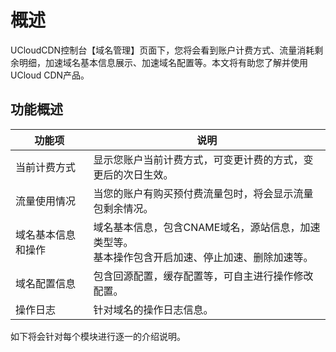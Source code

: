 # 概述

UCloudCDN控制台【域名管理】页面下，您将会看到账户计费方式、流量消耗剩余明细，加速域名基本信息展示、加速域名配置等。本文将有助您了解并使用UCloud CDN产品。

## 功能概述

| 功能项             | 说明                                                         |
| ------------------ | ------------------------------------------------------------ |
| 当前计费方式       | 显示您账户当前计费方式，可变更计费的方式，变更后的次日生效。 |
| 流量使用情况       | 当您的账户有购买预付费流量包时，将会显示流量包剩余情况。     |
| 域名基本信息和操作 | 域名基本信息，包含CNAME域名，源站信息，加速类型等。<br />基本操作包含开启加速、停止加速、删除加速等。 |
| 域名配置信息       | 包含回源配置，缓存配置等，可自主进行操作修改配置。           |
| 操作日志           | 针对域名的操作日志信息。                                     |

如下将会针对每个模块进行逐一的介绍说明。

